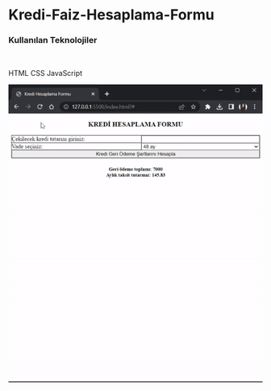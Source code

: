# Kredi-Faiz-Hesaplama-Formu



<h3>Kullanılan Teknolojiler</h3>
<br>
<p>HTML CSS JavaScript</p>

<img src="krediekran.gif">